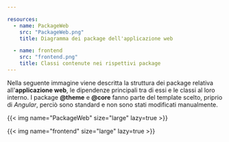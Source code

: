```yaml
---

resources:
  - name: PackageWeb
    src: "PackageWeb.png"
    title: Diagramma dei package dell'applicazione web

  - name: frontend
    src: "frontend.png"
    title: Classi contenute nei rispettivi package
---
```


Nella seguente immagine viene descritta la struttura dei package relativa all'**applicazione web**, le dipendenze principali tra di essi e le classi al loro interno. I package **@theme** e **@core** fanno parte del template scelto, priprio di *Angular*, perciò sono standard e non sono stati modificati manualmente.

{{< img name="PackageWeb" size="large" lazy=true >}}

{{< img name="frontend" size="large" lazy=true >}}

